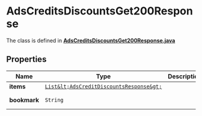 

# AdsCreditsDiscountsGet200Response

The class is defined in **[AdsCreditsDiscountsGet200Response.java](../../src/main/java/org/openapitools/model/AdsCreditsDiscountsGet200Response.java)**

## Properties

Name | Type | Description | Notes
------------ | ------------- | ------------- | -------------
**items** | [`List&lt;AdsCreditDiscountsResponse&gt;`](AdsCreditDiscountsResponse.md) |  | 
**bookmark** | `String` |  |  [optional property]




